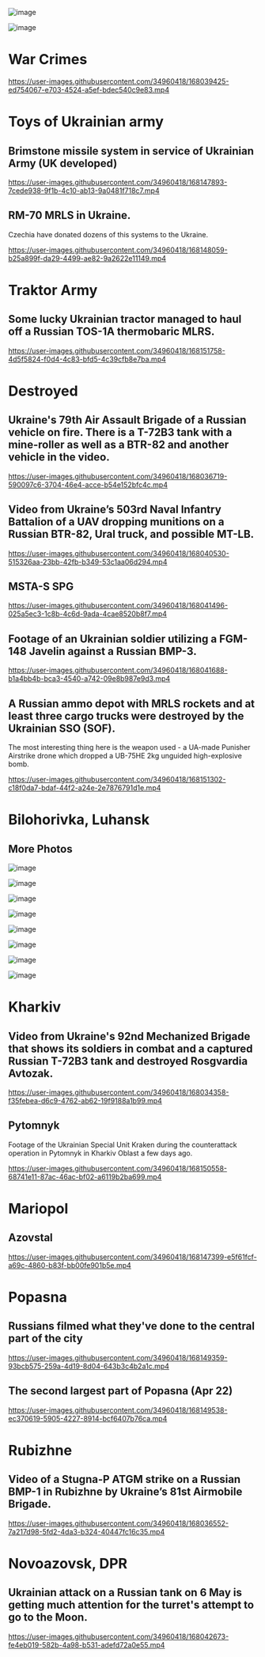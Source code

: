![image](https://user-images.githubusercontent.com/34960418/168041047-d84c68ca-a7df-41fa-82ad-5629728f251f.png)

![image](https://user-images.githubusercontent.com/34960418/168041355-5294419b-63e2-4c06-bc71-348b020d3983.png)


# War Crimes

https://user-images.githubusercontent.com/34960418/168039425-ed754067-e703-4524-a5ef-bdec540c9e83.mp4


# Toys of Ukrainian army

## Brimstone missile system in service of Ukrainian Army (UK developed)

https://user-images.githubusercontent.com/34960418/168147893-7cede938-9f1b-4c10-ab13-9a0481f718c7.mp4


## RM-70 MRLS in Ukraine.

Czechia have donated dozens of this systems to the Ukraine.

https://user-images.githubusercontent.com/34960418/168148059-b25a899f-da29-4499-ae82-9a2622e11149.mp4


# Traktor Army

## Some lucky Ukrainian tractor managed to haul off a Russian TOS-1A thermobaric MLRS. 

https://user-images.githubusercontent.com/34960418/168151758-4d5f5824-f0d4-4c83-bfd5-4c39cfb8e7ba.mp4


# Destroyed

## Ukraine's 79th Air Assault Brigade of a Russian vehicle on fire. There is a T-72B3 tank with a mine-roller as well as a BTR-82 and another vehicle in the video.

https://user-images.githubusercontent.com/34960418/168036719-590097c6-3704-46e4-acce-b54e152bfc4c.mp4


## Video from Ukraine’s 503rd Naval Infantry Battalion of a UAV dropping munitions on a Russian BTR-82, Ural truck, and possible MT-LB. 

https://user-images.githubusercontent.com/34960418/168040530-515326aa-23bb-42fb-b349-53c1aa06d294.mp4


## MSTA-S SPG

https://user-images.githubusercontent.com/34960418/168041496-025a5ec3-1c8b-4c6d-9ada-4cae8520b8f7.mp4


## Footage of an Ukrainian soldier utilizing a FGM-148 Javelin against a Russian BMP-3.

https://user-images.githubusercontent.com/34960418/168041688-b1a4bb4b-bca3-4540-a742-09e8b987e9d3.mp4


## A Russian ammo depot with MRLS rockets and at least three cargo trucks were destroyed by the Ukrainian SSO (SOF). 

The most interesting thing here is the weapon used - a UA-made Punisher Airstrike drone which dropped a UB-75HE 2kg unguided high-explosive bomb.

https://user-images.githubusercontent.com/34960418/168151302-c18f0da7-bdaf-44f2-a24e-2e7876791d1e.mp4


# Bilohorivka, Luhansk

## More Photos

![image](https://user-images.githubusercontent.com/34960418/168040212-3f49e9d3-5ef2-4218-a8e4-94cb92cd29bf.png)

![image](https://user-images.githubusercontent.com/34960418/168040235-aece9aa6-6c02-4e6a-9d9f-9f9f1219751e.png)

![image](https://user-images.githubusercontent.com/34960418/168040252-131126b6-a1e4-49db-85a3-9f949c5e7aba.png)

![image](https://user-images.githubusercontent.com/34960418/168040271-825696db-65de-423f-9575-94bf415ad930.png)

![image](https://user-images.githubusercontent.com/34960418/168040291-bd0c4d10-8e6b-420e-a24e-8c8b90bd15b6.png)

![image](https://user-images.githubusercontent.com/34960418/168040313-c8475002-2453-4420-b5f9-514316a8f27a.png)

![image](https://user-images.githubusercontent.com/34960418/168040333-e049ba86-08c2-407a-b551-b2437ef3f85e.png)

![image](https://user-images.githubusercontent.com/34960418/168040364-34f6fbff-c101-4301-ae82-0f9e0cee8aec.png)


# Kharkiv 

## Video from Ukraine's 92nd Mechanized Brigade that shows its soldiers in combat and a captured Russian T-72B3 tank and destroyed Rosgvardia Avtozak.

https://user-images.githubusercontent.com/34960418/168034358-f35febea-d6c9-4762-ab62-19f9188a1b99.mp4


## Pytomnyk

Footage of the Ukrainian Special Unit Kraken during the counterattack operation in Pytomnyk in Kharkiv Oblast a few days ago.

https://user-images.githubusercontent.com/34960418/168150558-68741e11-87ac-46ac-bf02-a6119b2ba699.mp4


# Mariopol

## Azovstal

https://user-images.githubusercontent.com/34960418/168147399-e5f61fcf-a69c-4860-b83f-bb00fe901b5e.mp4


# Popasna

## Russians filmed what they've done to the central part of the city

https://user-images.githubusercontent.com/34960418/168149359-93bcb575-259a-4d19-8d04-643b3c4b2a1c.mp4


## The second largest part of Popasna (Apr 22)

https://user-images.githubusercontent.com/34960418/168149538-ec370619-5905-4227-8914-bcf6407b76ca.mp4





# Rubizhne

## Video of a Stugna-P ATGM strike on a Russian BMP-1 in Rubizhne by Ukraine’s 81st Airmobile Brigade. 

https://user-images.githubusercontent.com/34960418/168036552-7a217d98-5fd2-4da3-b324-40447fc16c35.mp4


# Novoazovsk, DPR

## Ukrainian attack on a Russian tank on 6 May is getting much attention for the turret's attempt to go to the Moon.

https://user-images.githubusercontent.com/34960418/168042673-fe4eb019-582b-4a98-b531-adefd72a0e55.mp4



